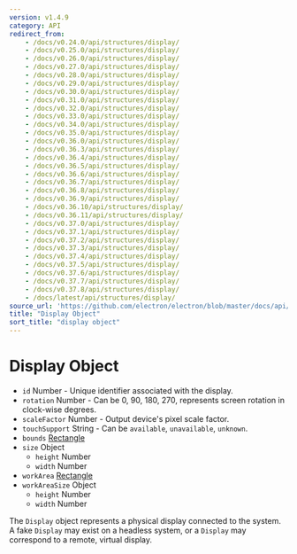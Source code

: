 ```yaml
---
version: v1.4.9
category: API
redirect_from:
    - /docs/v0.24.0/api/structures/display/
    - /docs/v0.25.0/api/structures/display/
    - /docs/v0.26.0/api/structures/display/
    - /docs/v0.27.0/api/structures/display/
    - /docs/v0.28.0/api/structures/display/
    - /docs/v0.29.0/api/structures/display/
    - /docs/v0.30.0/api/structures/display/
    - /docs/v0.31.0/api/structures/display/
    - /docs/v0.32.0/api/structures/display/
    - /docs/v0.33.0/api/structures/display/
    - /docs/v0.34.0/api/structures/display/
    - /docs/v0.35.0/api/structures/display/
    - /docs/v0.36.0/api/structures/display/
    - /docs/v0.36.3/api/structures/display/
    - /docs/v0.36.4/api/structures/display/
    - /docs/v0.36.5/api/structures/display/
    - /docs/v0.36.6/api/structures/display/
    - /docs/v0.36.7/api/structures/display/
    - /docs/v0.36.8/api/structures/display/
    - /docs/v0.36.9/api/structures/display/
    - /docs/v0.36.10/api/structures/display/
    - /docs/v0.36.11/api/structures/display/
    - /docs/v0.37.0/api/structures/display/
    - /docs/v0.37.1/api/structures/display/
    - /docs/v0.37.2/api/structures/display/
    - /docs/v0.37.3/api/structures/display/
    - /docs/v0.37.4/api/structures/display/
    - /docs/v0.37.5/api/structures/display/
    - /docs/v0.37.6/api/structures/display/
    - /docs/v0.37.7/api/structures/display/
    - /docs/v0.37.8/api/structures/display/
    - /docs/latest/api/structures/display/
source_url: 'https://github.com/electron/electron/blob/master/docs/api/structures/display.md'
title: "Display Object"
sort_title: "display object"
---
```


# Display Object

* `id` Number - Unique identifier associated with the display.
* `rotation` Number - Can be 0, 90, 180, 270, represents screen rotation in
  clock-wise degrees.
* `scaleFactor` Number - Output device's pixel scale factor.
* `touchSupport` String - Can be `available`, `unavailable`, `unknown`.
* `bounds` [Rectangle](http://electron.atom.io/docs/structures/rectangle)
* `size` Object
  * `height` Number
  * `width` Number
* `workArea` [Rectangle](http://electron.atom.io/docs/structures/rectangle)
* `workAreaSize` Object
  * `height` Number
  * `width` Number

The `Display` object represents a physical display connected to the system. A
fake `Display` may exist on a headless system, or a `Display` may correspond to
a remote, virtual display.

